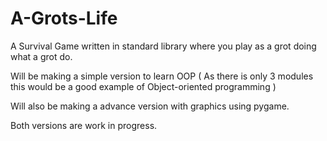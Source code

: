 # A-Grots-Life

A Survival Game written in standard library where you play as a grot doing what a grot do. 

Will be making a simple version to learn OOP ( As there is only 3 modules this would be a good example of Object-oriented programming  ) 

Will also be making a advance version with graphics using pygame. 

Both versions are work in progress. 
